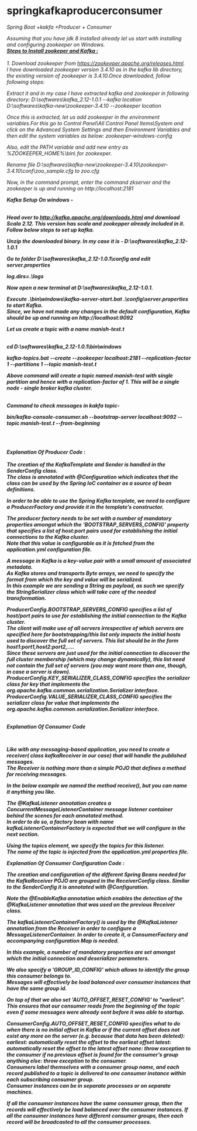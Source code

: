 # springkafkaproducerconsumer
<i>Spring Boot +kakfa +Producer + Consumer


Assuming that you have jdk 8 installed already let us start with installing and configuring zookeeper on Windows.
</br>
<b><U> Steps to Install zookeper and Kafka : </b> </U>
</br>
</br>
1. 
Download zookeeper from https://zookeeper.apache.org/releases.html. </br>
I have downloaded zookeeper version 3.4.10 as in the kafka lib directory, 
the existing version of zookeeper is 3.4.10.Once downloaded, follow following steps:</br>

Extract it and in my case I have extracted kafka and zookeeper in following directory:
D:\softwares\kafka_2.12-1.0.1 --kafka location D:\softwares\kafka-new\zookeeper-3.4.10 --zookeeper location </br>

Once this is extracted, let us add zookeeper in the environment variables.For this go to Control Panel\All Control Panel Items\System and click on the Advanced System Settings and then Environment Variables and then edit the system variables as below:
zookeeper-windows-config </br>

Also, edit the PATH variable and add new entry as %ZOOKEEPER_HOME%\bin\ for zookeeper. </br>

Rename file D:\softwares\kafka-new\zookeeper-3.4.10\zookeeper-3.4.10\conf\zoo_sample.cfg to zoo.cfg </br>

Now, in the command prompt, enter the command zkserver and the zookeeper is up and running on http://localhost:2181 </br>


<b> Kafka Setup On windows - <b> </br>
</br>

Head over to http://kafka.apache.org/downloads.html and download Scala 2.12. This version has scala and zookepper already included in it.
</br>Follow below steps to set up kafka.</br>

Unzip the downloaded binary. In my case it is - D:\softwares\kafka_2.12-1.0.1 </br>

Go to folder D:\softwares\kafka_2.12-1.0.1\config and edit server.properties </br>

log.dirs=.\logs </br>

Now open a new terminal at D:\softwares\kafka_2.12-1.0.1. </br>

Execute .\bin\windows\kafka-server-start.bat .\config\server.properties to start Kafka. </br>
Since, we have not made any changes in the default configuration, Kafka should be up and running on http://localhost:9092 </br>



<b>Let us create a topic with a name manish-test.t <b> </br>
</br>

cd D:\softwares\kafka_2.12-1.0.1\bin\windows </br>

kafka-topics.bat --create --zookeeper localhost:2181 --replication-factor 1 --partitions 1 --topic manish-test.t </br>

Above command will create a topic named manish-test with single partition and hence with a replication-factor of 1. 
This will be a single node - single broker kafka cluster. </br>

</br>
<b> Command to check messages in kakfa topic- </b></br>

bin/kafka-console-consumer.sh --bootstrap-server localhost:9092 --topic manish-test.t --from-beginning </br>

</br>
</br>

<b>Explanation Of Producer Code : </b> </br>
</br>
The creation of the KafkaTemplate and Sender is handled in the SenderConfig class. </br>
The class is annotated with @Configuration which indicates that the class can be used by the Spring IoC container 
as a source of bean definitions.</br>

In order to be able to use the Spring Kafka template, we need to configure a ProducerFactory 
and provide it in the template’s constructor.</br>

The producer factory needs to be set with a number of mandatory properties 
amongst which the 'BOOTSTRAP_SERVERS_CONFIG' property that specifies a list of host:port pairs 
used for establishing the initial connections to the Kafka cluster. </br>
Note that this value is configurable as it is fetched from the application.yml configuration file.</br>

A message in Kafka is a key-value pair with a small amount of associated metadata. </br>
As Kafka stores and transports Byte arrays, we need to specify the format from which the key and value will be serialized.</br>
In this example we are sending a String as payload, as such we specify the StringSerializer class which will take care of the
needed transformation.</br>

<i><b>
ProducerConfig.BOOTSTRAP_SERVERS_CONFIG specifies a list of host/port pairs to use for 
establishing the initial connection to the Kafka cluster. </br>
The client will make use of all servers irrespective of which servers are specified here for 
bootstrapping/this list only impacts the initial hosts used to discover the full set of servers. 
This list should be in the form host1:port1,host2:port2,.... </br>
Since these servers are just used for the initial connection to 
discover the full cluster membership (which may change dynamically), this list need not contain the 
full set of servers (you may want more than one, though, in case a server is down).</br>
ProducerConfig.KEY_SERIALIZER_CLASS_CONFIG specifies the serializer class for key that implements 
the org.apache.kafka.common.serialization.Serializer interface.</br>
ProducerConfig.VALUE_SERIALIZER_CLASS_CONFIG specifies the serializer class for value 
that implements the org.apache.kafka.common.serialization.Serializer interface.</br></i></b>
</br>


<b> Explanation Of Consumer Code <b> </br>

</br>

Like with any messaging-based application, you need to create a receiver( class kafkaReceiver in our case) 
that will handle the published messages. </br>
The Receiver is nothing more than a simple POJO that defines a method for receiving messages.</br>

In the below example we named the method receive(), but you can name it anything you like.</br>

The @KafkaListener annotation creates a ConcurrentMessageListenerContainer message listener container behind the scenes 
for each annotated method. </br>
In order to do so, a factory bean with name kafkaListenerContainerFactory is expected that
we will configure in the next section. </br>

Using the topics element, we specify the topics for this listener. </br>
The name of the topic is injected from the application.yml properties file.</br>

<b> Explanation Of Consumer Configuration Code : <b> </br>

The creation and configuration of the different Spring Beans needed for the KafkaReceiver POJO are grouped 
in the ReceiverConfig class. Similar to the SenderConfig it is annotated with @Configuration. </br>

Note the @EnableKafka annotation which enables the detection of the @KafkaListener annotation
that was used on the previous Receiver class.</br>

The kafkaListenerContainerFactory() is used by the @KafkaListener annotation from the Receiver 
in order to configure a MessageListenerContainer. In order to create it, a ConsumerFactory 
and accompanying configuration Map is needed. </br>

In this example, a number of mandatory properties are set amongst which the initial connection and deserializer parameters.</br>

We also specify a 'GROUP_ID_CONFIG' which allows to identify the group this consumer belongs to. </br>
Messages will effectively be load balanced over consumer instances that have the same group id.</br>

On top of that we also set 'AUTO_OFFSET_RESET_CONFIG' to "earliest". </br>
This ensures that our consumer reads from the beginning of the topic even if some messages were already 
sent before it was able to startup.</br>

<i><b>ConsumerConfig.AUTO_OFFSET_RESET_CONFIG specifies what to do when there is no initial offset in Kafka or 
if the current offset does not exist any more on the server (e.g. because that data has been deleted): </br>
earliest: automatically reset the offset to the earliest offset
latest: automatically reset the offset to the latest offset
none: throw exception to the consumer if no previous offset is found for the consumer’s group
anything else: throw exception to the consumer.
</br>
Consumers label themselves with a consumer group name, and each record published to a 
topic is delivered to one consumer instance within each subscribing consumer group.</br>
Consumer instances can be in separate processes or on separate machines.</br>

If all the consumer instances have the same consumer group, then the records will effectively be load balanced over the 
consumer instances. If all the consumer instances have different consumer groups, then each record will 
be broadcasted to all the consumer processes.</br> </i></b> 
</br>
</br>
